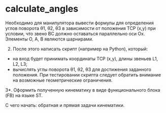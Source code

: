 # calculate_angles
Необходимо для манипулятора вывести формулы для определения углов поворота θ1, θ2, θ3 в зависимости от положения ТСР (x,y) при условии, что звено BC должно оставаться параллельно оси Ох. Элементы O, A, B являются шарнирами. 

2. После этого написать скрипт (например на Python), который:
- на вход будет принимать координаты TCP (x,y), длины звеньев L1, L2, L3;
- вычислять углы поворота θ1, θ2, θ3 для достижения заданного положения.
При тестировании скрипта следует обратить внимание на возможные геометрические ограничения. 

3*. Оформить полученную кинематику в виде функционального блока (FB) на языке ST. 

С чего начать: обратная и прямая задачи кинематики.
